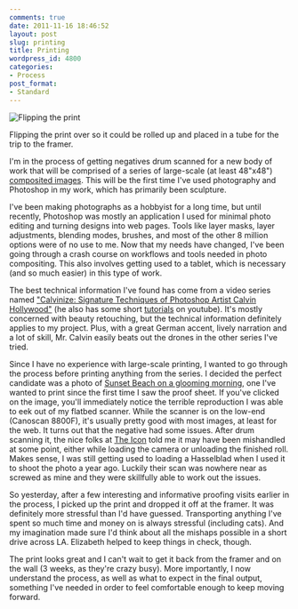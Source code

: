 ```yaml
---
comments: true
date: 2011-11-16 18:46:52
layout: post
slug: printing
title: Printing
wordpress_id: 4800
categories:
- Process
post_format:
- Standard
---
```


![Flipping the print](http://ryanfitzer.com/main/wp-content/uploads/2011/11/2011-11-15-at-15-21-27.jpg)

Flipping the print over so it could be rolled up and placed in a tube for the trip to the framer.

I'm in the process of getting negatives drum scanned for a new body of work that will be comprised of a series of large-scale (at least 48"x48") [composited images](http://ryanfitzer.com/2010/08/photo-compositing/). This will be the first time I've used photography and Photoshop in my work, which has primarily been sculpture.

I've been making photographs as a hobbyist for a long time, but until recently, Photoshop was mostly an application I used for minimal photo editing and turning designs into web pages. Tools like layer masks, layer adjustments, blending modes, brushes, and most of the other 8 million options were of no use to me. Now that my needs have changed, I've been going through a crash course on workflows and tools needed in photo compositing. This also involves getting used to a tablet, which is necessary (and so much easier) in this type of work.

The best technical information I've found has come from a video series named ["Calvinize: Signature Techniques of Photoshop Artist Calvin Hollywood"](http://my.safaribooksonline.com/9780132732550) (he also has some short [tutorials](http://www.youtube.com/user/Calvinhollywood#p/u/199/Z8V_M5sJntM) on youtube). It's mostly concerned with beauty retouching, but the technical information definitely applies to my project. Plus, with a great German accent, lively narration and a lot of skill, Mr. Calvin easily beats out the drones in the other series I've tried.

Since I have no experience with large-scale printing, I wanted to go through the process before printing anything from the series. I decided the perfect candidate was a photo of [Sunset Beach on a glooming morning](http://ryanfitzer.com/2011/10/a-long-break/), one I've wanted to print since the first time I saw the proof sheet. If you've clicked on the image, you'll immediately notice the terrible reproduction I was able to eek out of my flatbed scanner. While the scanner is on the low-end (Canoscan 8800F), it's usually pretty good with most images, at least for the web. It turns out that the negative had some issues. After drum scanning it, the nice folks at [The Icon](http://www.iconla.com/) told me it may have been mishandled at some point, either while loading the camera or unloading the finished roll. Makes sense, I was still getting used to loading a Hasselblad when I used it to shoot the photo a year ago. Luckily their scan was nowhere near as screwed as mine and they were skillfully able to work out the issues.

So yesterday, after a few interesting and informative proofing visits earlier in the process, I picked up the print and dropped it off at the framer. It was definitely more stressful than I'd have guessed. Transporting anything I've spent so much time and money on is always stressful (including cats). And my imagination made sure I'd think about all the mishaps possible in a short drive across LA. Elizabeth helped to keep things in check, though.

The print looks great and I can't wait to get it back from the framer and on the wall (3 weeks, as they're crazy busy). More importantly, I now understand the process, as well as what to expect in the final output, something I've needed in order to feel comfortable enough to keep moving forward.
